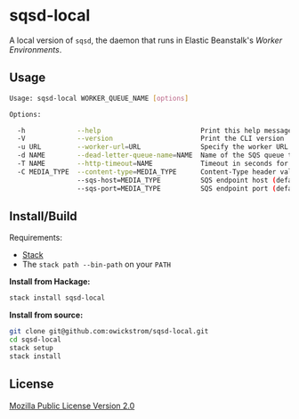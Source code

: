 # sqsd-local

A local version of `sqsd`, the daemon that runs in Elastic Beanstalk's _Worker
Environments_.

## Usage

```bash
Usage: sqsd-local WORKER_QUEUE_NAME [options]

Options:

  -h             --help                         Print this help message
  -V             --version                      Print the CLI version
  -u URL         --worker-url=URL               Specify the worker URL to send POST requests to (default: http://localhost:5000)
  -d NAME        --dead-letter-queue-name=NAME  Name of the SQS queue to send messages to which the worker failed processing (no default)
  -T NAME        --http-timeout=NAME            Timeout in seconds for the HTTP POST request to worker (default: 30)
  -C MEDIA_TYPE  --content-type=MEDIA_TYPE      Content-Type header value to use in HTTP POST request to worker (default: application/octet-stream)
                 --sqs-host=MEDIA_TYPE          SQS endpoint host (default: localhost)
                 --sqs-port=MEDIA_TYPE          SQS endpoint port (default: 9324)
```

## Install/Build

Requirements:

* [Stack](https://docs.haskellstack.org/en/stable/README/)
* The `stack path --bin-path` on your `PATH`

**Install from Hackage:**

```bash
stack install sqsd-local
```

**Install from source:**

```bash
git clone git@github.com:owickstrom/sqsd-local.git
cd sqsd-local
stack setup
stack install
```

## License

[Mozilla Public License Version 2.0](LICENSE)
